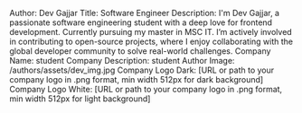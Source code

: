 Author: Dev Gajjar
Title: Software Engineer
Description: I'm Dev Gajjar, a passionate software engineering student with a deep love for frontend development. Currently pursuing my master in MSC IT. I’m actively involved in contributing to open-source projects, where I enjoy collaborating with the global developer community to solve real-world challenges.
Company Name: student
Company Description: student
Author Image: /authors/assets/dev_img.jpg
Company Logo Dark: [URL or path to your company logo in .png format, min width 512px for dark background]
Company Logo White: [URL or path to your company logo in .png format, min width 512px for light background]
